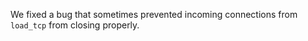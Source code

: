 We fixed a bug that sometimes prevented incoming connections from `load_tcp`
from closing properly.
